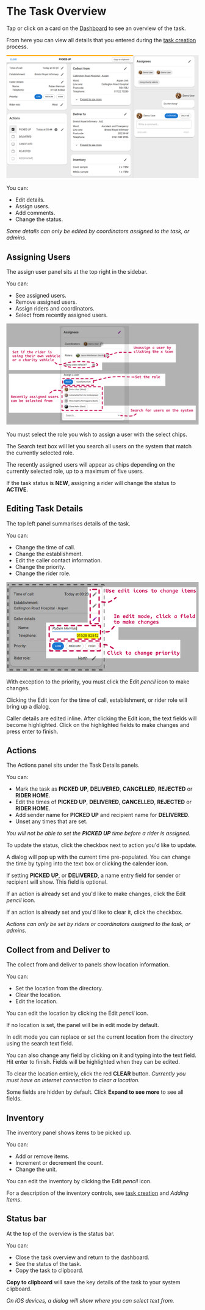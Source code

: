 # The Task Overview

Tap or click on a card on the [Dashboard](Using-the-dashboard.md) to see an overview of the task.

From here you can view all details that you entered during the [task creation](Creating-new-tasks.md) process.


![Task Overview](images%2Ftask_overview.png)

You can:

* Edit details.
* Assign users.
* Add comments.
* Change the status.

*Some details can only be edited by coordinators assigned to the task, or admins.*

## Assigning Users

The assign user panel sits at the top right in the sidebar.

You can:

* See assigned users.
* Remove assigned users.
* Assign riders and coordinators.
* Select from recently assigned users.

![Assignees](images%2Ftask_overview_assignees.png)

You must select the role you wish to assign a user with the select chips.

The Search text box will let you search all users on the system that match the currently selected role.

The recently assigned users will appear as chips depending on the currently selected role, up to a maximum of five users.

If the task status is **NEW**, assigning a rider will change the status to **ACTIVE**.

## Editing Task Details

The top left panel summarises details of the task.

You can:

* Change the time of call.
* Change the establishment.
* Edit the caller contact information.
* Change the priority.
* Change the rider role.

![Details](images%2Ftask_overview_details.png)

With exception to the priority, you must click the Edit *pencil* icon to make changes.

Clicking the Edit icon for the time of call, establishment, or rider role will bring up a dialog.

Caller details are edited inline. After clicking the Edit icon, the text fields will become highlighted. Click on the highlighted fields to make changes and press enter to finish.

## Actions

The Actions panel sits under the Task Details panels.

You can:

* Mark the task as **PICKED UP**, **DELIVERED**, **CANCELLED**, **REJECTED** or **RIDER HOME**.
* Edit the times of **PICKED UP**, **DELIVERED**, **CANCELLED**, **REJECTED** or **RIDER HOME**.
* Add sender name for **PICKED UP** and recipient name for **DELIVERED**.
* Unset any times that are set.

*You will not be able to set the **PICKED UP** time before a rider is assigned.*

To update the status, click the checkbox next to action you'd like to update.

A dialog will pop up with the current time pre-populated. You can change the time by typing into the text box or clicking the calender icon.

If setting **PICKED UP**, or **DELIVERED**, a name entry field for sender or recipient will show. This field is optional.

If an action is already set and you'd like to make changes, click the Edit *pencil* icon.

If an action is already set and you'd like to clear it, click the checkbox.

*Actions can only be set by riders or coordinators assigned to the task, or admins.*

## Collect from and Deliver to

The collect from and deliver to panels show location information.

You can:

* Set the location from the directory.
* Clear the location.
* Edit the location.

You can edit the location by clicking the Edit *pencil* icon.

If no location is set, the panel will be in edit mode by default.

In edit mode you can replace or set the current location from the directory using the search text field.

You can also change any field by clicking on it and typing into the text field. Hit enter to finish. Fields will be highlighted when they can be edited.

To clear the location entirely, click the red **CLEAR** button. *Currently you must have an internet connection to clear a location.*

Some fields are hidden by default. Click **Expand to see more** to see all fields.

## Inventory

The inventory panel shows items to be picked up.

You can:

* Add or remove items.
* Increment or decrement the count.
* Change the unit.

You can edit the inventory by clicking the Edit *pencil* icon.

For a description of the inventory controls, see [task creation](Creating-new-tasks.md) and *Adding Items*.

## Status bar

At the top of the overview is the status bar.

You can:

* Close the task overview and return to the dashboard.
* See the status of the task.
* Copy the task to clipboard.

**Copy to clipboard** will save the key details of the task to your system clipboard.

*On iOS devices, a dialog will show where you can select text from.*


